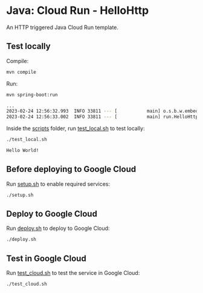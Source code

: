 # Java: Cloud Run - HelloHttp

 An HTTP triggered Java Cloud Run template.

## Test locally

Compile:

```sh
mvn compile
```

Run:

```sh
mvn spring-boot:run

...
2023-02-24 12:56:32.993  INFO 33811 --- [           main] o.s.b.w.embedded.tomcat.TomcatWebServer  : Tomcat started on port(s): 8080 (http) with context path ''
2023-02-24 12:56:33.002  INFO 33811 --- [           main] run.HelloHttpApplication                 : Started HelloHttpApplication in 1.555 seconds (JVM running for 1.821)
```

Inside the [scripts](scripts) folder, run [test_local.sh](scripts/test.sh) to
test locally:

```sh
./test_local.sh

Hello World!
```

## Before deploying to Google Cloud

Run [setup.sh](scripts/setup.sh) to enable required services:

```sh
./setup.sh
```

## Deploy to Google Cloud

Run [deploy.sh](scripts/deploy.sh) to deploy to Google Cloud:

```sh
./deploy.sh
```

## Test in Google Cloud

Run [test_cloud.sh](scripts/test_cloud.sh) to test the service in Google Cloud:

```sh
./test_cloud.sh
```
